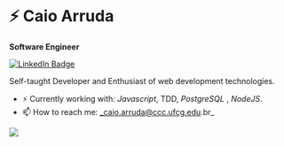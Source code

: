 

<!--
**arrudacaio/arrudacaio** is a ✨ _special_ ✨ repository because its `README.md` (this file) appears on your GitHub profile.

Here are some ideas to get you started:

- 🔭 I’m currently working on ...
- 🌱 I’m currently learning ...
- 👯 I’m looking to collaborate on ...
- 🤔 I’m looking for help with ...
- 💬 Ask me about ...
- 📫 How to reach me: ...
- 😄 Pronouns: ...
- ⚡ Fun fact: ...
-->
# ⚡ Caio Arruda

**Software Engineer** 


[![LinkedIn Badge](https://img.shields.io/badge/linkedin--%238f2d07?style=for-the-badge&logo=linkedin&logoColor=white)](https://www.linkedin.com/in/caio-arruda1313/)

Self-taught Developer and  Enthusiast of web development technologies.

- ⚡ Currently working with: _Javascript_, TDD, _PostgreSQL_ , _NodeJS_.
- 📫 How to reach me: _caio.arruda@ccc.ufcg.edu.br_



<img src="https://github-readme-stats.vercel.app/api?username=arrudacaio&theme=radical">
